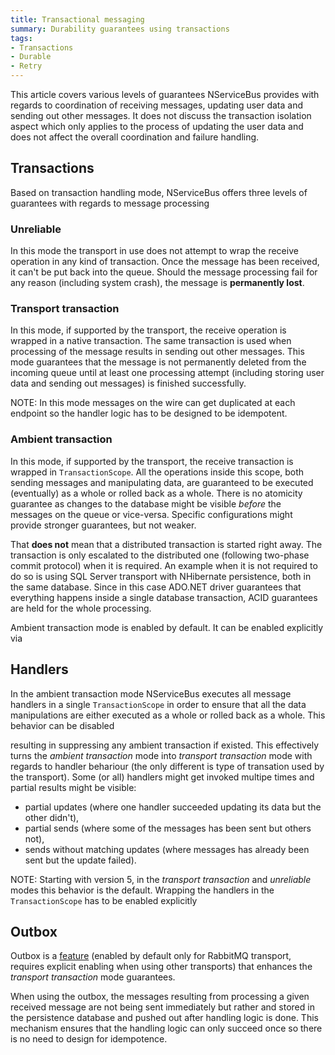 ```yaml
---
title: Transactional messaging
summary: Durability guarantees using transactions
tags:
- Transactions
- Durable
- Retry
---
```


This article covers various levels of guarantees NServiceBus provides with regards to coordination of receiving messages, updating user data and sending out other messages. It does not discuss the transaction isolation aspect which only applies to the process of updating the user data and does not affect the overall coordination and failure handling.

## Transactions

Based on transaction handling mode, NServiceBus offers three levels of guarantees with regards to message processing

### Unreliable

In this mode the transport in use does not attempt to wrap the receive operation in any kind of transaction. Once the message has been received, it can't be put back into the queue. Should the message processing fail for any reason (including system crash), the message is **permanently lost**. 

<!-- import TransactionsDisable -->

### Transport transaction

In this mode, if supported by the transport, the receive operation is wrapped in a native transaction. The same transaction is used when processing of the message results in sending out other messages. This mode guarantees that the message is not permanently deleted from the incoming queue until at least one processing attempt (including storing user data and sending out messages) is finished successfully.

NOTE: In this mode messages on the wire can get duplicated at each endpoint so the handler logic has to be designed to be idempotent.

<!-- import TransactionsDisableDistributedTransactions -->

### Ambient transaction

In this mode, if supported by the transport, the receive transaction is wrapped in `TransactionScope`. All the operations inside this scope, both sending messages and manipulating data, are guaranteed to be executed (eventually) as a whole or rolled back as a whole. There is no atomicity guarantee as changes to the database might be visible *before* the messages on the queue or vice-versa. Specific configurations might provide stronger guarantees, but not weaker.

That **does not** mean that a distributed transaction is started right away. The transaction is only escalated to the distributed one (following two-phase commit protocol) when it is required. An example when it is not required to do so is using SQL Server transport with NHibernate persistence, both in the same database. Since in this case ADO.NET driver guarantees that everything happens inside a single database transaction, ACID guarantees are held for the whole processing.

Ambient transaction mode is enabled by default. It can be enabled explicitly via

<!-- import TransactionsEnable -->

## Handlers

In the ambient transaction mode NServiceBus executes all message handlers in a single `TransactionScope` in order to ensure that all the data manipulations are either executed as a whole or rolled back as a whole. This behavior can be disabled

<!-- import TransactionsDoNotWrapHandlersExecutionInATransactionScope --> 

resulting in suppressing any ambient transaction if existed. This effectively turns the *ambient transaction* mode into *transport transaction* mode with regards to handler behariour (the only different is type of transation used by the transport). Some (or all) handlers might get invoked multipe times and partial results might be visible: 
 * partial updates (where one handler succeeded updating its data but the other didn't), 
 * partial sends (where some of the messages has been sent but others not),
 * sends without matching updates (where messages has already been sent but the update failed).


NOTE: Starting with version 5, in the *transport transaction* and *unreliable* modes this behavior is the default. Wrapping the handlers in the `TransactionScope` has to be enabled explicitly

<!-- import TransactionsWrapHandlersExecutionInATransactionScope -->

## Outbox

Outbox is a [feature](/nservicebus/outbox) (enabled by default only for RabbitMQ transport, requires explicit enabling when using other transports) that enhances the *transport transaction* mode guarantees. 

<!-- import TransactionsOutbox -->

When using the outbox, the messages resulting from processing a given received message are not being sent immediately but rather and stored in the persistence database and pushed out after handling logic is done. This mechanism ensures that the handling logic can only succeed once so there is no need to design for idempotence.
